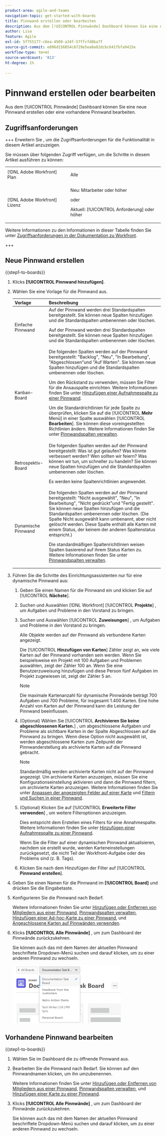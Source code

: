```yaml
---
product-area: agile-and-teams
navigation-topic: get-started-with-boards
title: Pinnwand erstellen oder bearbeiten
description: Aus dem [!UICONTROL Pinnwände] Dashboard können Sie eine neue Pinnwand erstellen oder eine vorhandene Pinnwand bearbeiten.
author: Lisa
feature: Agile
exl-id: 5f755177-c8ea-4509-a34f-57ffcfd8ba7f
source-git-commit: e896d156854c6729e5ea0a82dcbc641fbfa9415e
workflow-type: tm+mt
source-wordcount: '813'
ht-degree: 1%

---
```


# Pinnwand erstellen oder bearbeiten

<!-- Audited: 12/2023 -->

Aus dem [!UICONTROL Pinnwände] Dashboard können Sie eine neue Pinnwand erstellen oder eine vorhandene Pinnwand bearbeiten.

## Zugriffsanforderungen

+++ Erweitern Sie , um die Zugriffsanforderungen für die Funktionalität in diesem Artikel anzuzeigen.

Sie müssen über folgenden Zugriff verfügen, um die Schritte in diesem Artikel ausführen zu können:

<table style="table-layout:auto"> 
 <col> 
 <col> 
 <tbody> 
  <tr> 
   <td role="rowheader">[!DNL Adobe Workfront] Plan</td> 
   <td> <p>Alle</p> </td> 
  </tr> 
    <tr> 
   <td role="rowheader">[!DNL Adobe Workfront] Lizenz</td> 
   <td> <p>Neu: Mitarbeiter oder höher </p>
 <p>oder</p> 
<p>Aktuell: [!UICONTROL Anforderung] oder höher </p> 
</td> 
  </tr>
 </tbody> 
</table>

Weitere Informationen zu den Informationen in dieser Tabelle finden Sie unter [Zugriffsanforderungen in der Dokumentation zu Workfront](/help/quicksilver/administration-and-setup/add-users/access-levels-and-object-permissions/access-level-requirements-in-documentation.md).

+++

## Neue Pinnwand erstellen

{{step1-to-boards}}

1. Klicks **[!UICONTROL Pinnwand hinzufügen]**.

1. Wählen Sie eine Vorlage für die Pinnwand aus.

   | Vorlage | Beschreibung |
   |---------|----------|
   | Einfache Pinnwand | Auf der Pinnwand werden drei Standardspalten bereitgestellt. Sie können neue Spalten hinzufügen und die Standardspalten umbenennen oder löschen. <p>Auf der Pinnwand werden drei Standardspalten bereitgestellt. Sie können neue Spalten hinzufügen und die Standardspalten umbenennen oder löschen. |
   | Kanban-Board | Die folgenden Spalten werden auf der Pinnwand bereitgestellt: &quot;Backlog&quot;, &quot;Neu&quot;, &quot;In Bearbeitung&quot;, &quot;Abgeschlossen&quot;und &quot;Auf Warten&quot;. Sie können neue Spalten hinzufügen und die Standardspalten umbenennen oder löschen.<p>Um den Rückstand zu verwenden, müssen Sie Filter für die Ansauspalte einrichten. Weitere Informationen finden Sie unter [Hinzufügen einer Aufnahmespalte zu einer Pinnwand](/help/quicksilver/agile/use-boards-agile-planning-tools/add-intake-column-to-board.md). <p>Um die Standardrichtlinien für jede Spalte zu überprüfen, klicken Sie auf die [!UICONTROL **Mehr** Menü] in einer Spalte auswählen [!UICONTROL **Bearbeiten**]. Sie können diese voreingestellten Richtlinien ändern. Weitere Informationen finden Sie unter [Pinnwandspalten verwalten](/help/quicksilver/agile/get-started-with-boards/manage-board-columns.md). |
   | Retrospektiv-Board | Die folgenden Spalten werden auf der Pinnwand bereitgestellt: Was ist gut gelaufen? Was könnte verbessert werden? Wen sollten wir feiern? Was können wir tun, um schneller zu handeln? Sie können neue Spalten hinzufügen und die Standardspalten umbenennen oder löschen. <p>Es werden keine Spaltenrichtlinien angewendet. |
   | Dynamische Pinnwand | Die folgenden Spalten werden auf der Pinnwand bereitgestellt: &quot;Nicht ausgewählt&quot;, &quot;Neu&quot;, &quot;In Bearbeitung&quot;, &quot;Nicht gedrückt&quot;und &quot;Fertig gestellt&quot;. Sie können neue Spalten hinzufügen und die Standardspalten umbenennen oder löschen. (Die Spalte Nicht ausgewählt kann umbenannt, aber nicht gelöscht werden. Diese Spalte enthält alle Karten mit einem Status, der keinem der anderen Spaltenstatus entspricht.) <p>Die standardmäßigen Spaltenrichtlinien weisen Spalten basierend auf ihrem Status Karten zu. Weitere Informationen finden Sie unter [Pinnwandspalten verwalten](/help/quicksilver/agile/get-started-with-boards/manage-board-columns.md). |

1. Führen Sie die Schritte des Einrichtungsassistenten nur für eine dynamische Pinnwand aus:

   1. Geben Sie einen Namen für die Pinnwand ein und klicken Sie auf [!UICONTROL **Nächste**].
   1. Suchen und Auswählen [!DNL Workfront] [!UICONTROL **Projekte**] , um Aufgaben und Probleme in den Vorstand zu bringen.
   1. Suchen und Auswählen [!UICONTROL **Zuweisungen**] , um Aufgaben und Probleme in den Vorstand zu bringen.

      Alle Objekte werden auf der Pinnwand als verbundene Karten angezeigt.

      Die [!UICONTROL **Hinzufügen von Karten**] Zähler zeigt an, wie viele Karten auf der Pinnwand vorhanden sein werden. Wenn Sie beispielsweise ein Projekt mit 100 Aufgaben und Problemen auswählen, zeigt der Zähler 100 an. Wenn Sie eine Benutzerzuweisung hinzufügen und diese Person fünf Aufgaben im Projekt zugewiesen ist, zeigt der Zähler 5 an.

      >[!NOTE]
      >
      >Die maximale Kartenanzahl für dynamische Pinnwände beträgt 700 Aufgaben und 700 Probleme, für insgesamt 1.400 Karten. Eine hohe Anzahl von Karten auf der Pinnwand kann die Leistung der Pinnwand beeinflussen.

   1. (Optional) Wählen Sie [!UICONTROL **Archivieren Sie keine abgeschlossenen Karten.**] , um abgeschlossene Aufgaben und Probleme als sichtbare Karten in der Spalte Abgeschlossen auf die Pinnwand zu bringen. Wenn diese Option nicht ausgewählt ist, werden abgeschlossene Karten zum Zeitpunkt der Pinnwanderstellung als archivierte Karten auf die Pinnwand gebracht.

      >[!NOTE]
      >
      >Standardmäßig werden archivierte Karten nicht auf der Pinnwand angezeigt. Um archivierte Karten anzuzeigen, müssen Sie eine Konfigurationseinstellung aktivieren und dann die Pinnwand filtern, um archivierte Karten anzuzeigen. Weitere Informationen finden Sie unter [Anpassen der angezeigten Felder auf einer Karte](/help/quicksilver/agile/get-started-with-boards/customize-fields-on-card.md) und [Filtern und Suchen in einer Pinnwand](/help/quicksilver/agile/get-started-with-boards/filter-search-in-board.md).

   1. (Optional) Klicken Sie auf [!UICONTROL **Erweiterte Filter verwenden**] , um weitere Filteroptionen anzuzeigen.

      Dies entspricht dem Erstellen eines Filters für eine Annahmespalte. Weitere Informationen finden Sie unter [Hinzufügen einer Aufnahmespalte zu einer Pinnwand](/help/quicksilver/agile/use-boards-agile-planning-tools/add-intake-column-to-board.md).

      Wenn Sie die Filter auf einer dynamischen Pinnwand aktualisieren, nachdem sie erstellt wurde, werden Karteneinstellungen zurückgesetzt, die nicht Teil der Workfront-Aufgabe oder des Problems sind (z. B. Tags).

   1. Klicken Sie nach dem Hinzufügen der Filter auf [!UICONTROL **Pinnwand erstellen**].

1. Geben Sie einen Namen für die Pinnwand im **[!UICONTROL Board]** und drücken Sie die Eingabetaste.
1. Konfigurieren Sie die Pinnwand nach Bedarf.

   Weitere Informationen finden Sie unter [Hinzufügen oder Entfernen von Mitgliedern aus einer Pinnwand](../../agile/get-started-with-boards/add-members-to-board.md), [Pinnwandspalten verwalten](../../agile/get-started-with-boards/manage-board-columns.md), [Hinzufügen einer Ad-hoc-Karte zu einer Pinnwand](../../agile/get-started-with-boards/add-card-to-board.md), und [Angeschlossene Karten auf Pinnwänden verwenden](/help/quicksilver/agile/get-started-with-boards/connected-cards.md).

1. Klicks **[!UICONTROL Alle Pinnwände]** , um zum Dashboard der Pinnwände zurückzukehren.

   Sie können auch das mit dem Namen der aktuellen Pinnwand beschriftete Dropdown-Menü suchen und darauf klicken, um zu einer anderen Pinnwand zu wechseln.

   ![Liste der Foren](assets/boards-button-list-of-boards-350x188.png)

## Vorhandene Pinnwand bearbeiten

{{step1-to-boards}}

1. Wählen Sie im Dashboard die zu öffnende Pinnwand aus.
1. Bearbeiten Sie die Pinnwand nach Bedarf. Sie können auf den Pinnwandnamen klicken, um ihn umzubenennen.

   Weitere Informationen finden Sie unter [Hinzufügen oder Entfernen von Mitgliedern aus einer Pinnwand](../../agile/get-started-with-boards/add-members-to-board.md), [Pinnwandspalten verwalten](../../agile/get-started-with-boards/manage-board-columns.md), und [Hinzufügen einer Karte zu einer Pinnwand](../../agile/get-started-with-boards/add-card-to-board.md).

1. Klicks **[!UICONTROL Alle Pinnwände]** , um zum Dashboard der Pinnwände zurückzukehren.

   Sie können auch das mit dem Namen der aktuellen Pinnwand beschriftete Dropdown-Menü suchen und darauf klicken, um zu einer anderen Pinnwand zu wechseln.

